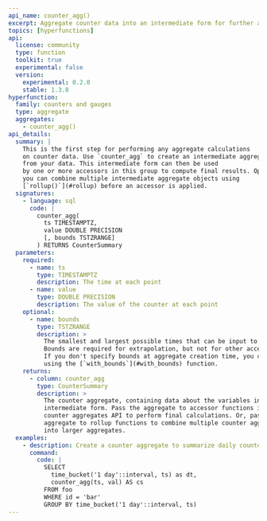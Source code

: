 ```yaml
---
api_name: counter_agg()
excerpt: Aggregate counter data into an intermediate form for further analysis
topics: [hyperfunctions]
api:
  license: community
  type: function
  toolkit: true
  experimental: false
  version:
    experimental: 0.2.0
    stable: 1.3.0
hyperfunction:
  family: counters and gauges
  type: aggregate
  aggregates:
    - counter_agg()
api_details:
  summary: |
    This is the first step for performing any aggregate calculations
    on counter data. Use `counter_agg` to create an intermediate aggregate
    from your data. This intermediate form can then be used
    by one or more accessors in this group to compute final results. Optionally,
    you can combine multiple intermediate aggregate objects using
    [`rollup()`](#rollup) before an accessor is applied.
  signatures:
    - language: sql
      code: |
        counter_agg(
          ts TIMESTAMPTZ,
          value DOUBLE PRECISION
          [, bounds TSTZRANGE]
        ) RETURNS CounterSummary
  parameters:
    required:
      - name: ts
        type: TIMESTAMPTZ
        description: The time at each point
      - name: value
        type: DOUBLE PRECISION
        description: The value of the counter at each point
    optional:
      - name: bounds
        type: TSTZRANGE
        description: >
          The smallest and largest possible times that can be input to this aggregate.
          Bounds are required for extrapolation, but not for other accessor functions.
          If you don't specify bounds at aggregate creation time, you can add them later
          using the [`with_bounds`](#with_bounds) function.
    returns:
      - column: counter_agg
        type: CounterSummary
        description: >
          The counter aggregate, containing data about the variables in an
          intermediate form. Pass the aggregate to accessor functions in the
          counter aggregates API to perform final calculations. Or, pass the
          aggregate to rollup functions to combine multiple counter aggregates
          into larger aggregates.
  examples:
    - description: Create a counter aggregate to summarize daily counter data.
      command:
        code: |
          SELECT
            time_bucket('1 day'::interval, ts) as dt,
            counter_agg(ts, val) AS cs
          FROM foo
          WHERE id = 'bar'
          GROUP BY time_bucket('1 day'::interval, ts)
---
```


